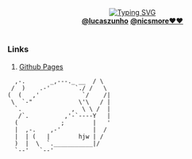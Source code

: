 <div align="center">
    <a href="https://www.marxists.org/portugues/"><img src="https://readme-typing-svg.demolab.com?font=Handjet&size=26&pause=1000&color=F70000&width=190&lines=N%C3%A3o+pense+na+Matrix...;Pense+na+Revolus%C3%A3o+%5E%5E" alt="Typing SVG" /></a>
</div>

<div align="center">
    <a href="https://www.instagram.com/lucaszunho/"><b>@lucaszunho</b></a>
    <a href="https://www.instagram.com/nicolegoncalves123/"><b>@nicsmore&#9829;&#9829;</b></a>
</div>

#

### Links

1. [Github Pages](https://lzunho-afk.github.io)
   
```text
  ,-.       _,---._ __  / \
 /  )    .-'       `./ /   \
(  (   ,'            `/    /|
 \  `-"             \'\   / |
  `.              ,  \ \ /  |
   /`.          ,'-`----Y   |
  (            ;        |   '
  |  ,-.    ,-'         |  /
  |  | (   |        hjw | /
  )  |  \  `.___________|/
  `--'   `--'
```
